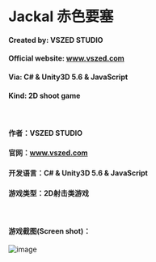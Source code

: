# Jackal 赤色要塞

#### Created by: VSZED STUDIO        

#### Official website: www.vszed.com  

#### Via: C# & Unity3D 5.6 & JavaScript

#### Kind: 2D shoot game

</br>

#### 作者：VSZED STUDIO

#### 官网：www.vszed.com

#### 开发语言：C# & Unity3D 5.6 & JavaScript

#### 游戏类型：2D射击类游戏

</br>

#### 游戏截图(Screen shot)：

![image](https://github.com/vszed/Jackal/blob/master/ScreenShot/1.png)

